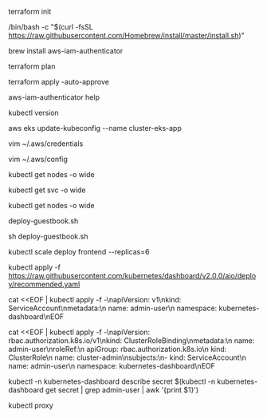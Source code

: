 terraform init

/bin/bash -c "$(curl -fsSL https://raw.githubusercontent.com/Homebrew/install/master/install.sh)"

brew install aws-iam-authenticator

terraform plan

terraform apply -auto-approve

aws-iam-authenticator help

kubectl version

aws eks update-kubeconfig --name cluster-eks-app

vim ~/.aws/credentials

vim ~/.aws/config

kubectl get nodes -o wide

kubectl get svc -o wide

kubectl get nodes -o wide

deploy-guestbook.sh

sh deploy-guestbook.sh

kubectl scale deploy frontend --replicas=6

kubectl apply -f https://raw.githubusercontent.com/kubernetes/dashboard/v2.0.0/aio/deploy/recommended.yaml

cat <<EOF | kubectl apply -f -\napiVersion: v1\nkind: ServiceAccount\nmetadata:\n  name: admin-user\n  namespace: kubernetes-dashboard\nEOF

cat <<EOF | kubectl apply -f -\napiVersion: rbac.authorization.k8s.io/v1\nkind: ClusterRoleBinding\nmetadata:\n  name: admin-user\nroleRef:\n  apiGroup: rbac.authorization.k8s.io\n  kind: ClusterRole\n  name: cluster-admin\nsubjects:\n- kind: ServiceAccount\n  name: admin-user\n  namespace: kubernetes-dashboard\nEOF

kubectl -n kubernetes-dashboard describe secret $(kubectl -n kubernetes-dashboard get secret | grep admin-user | awk '{print $1}')

kubectl proxy
